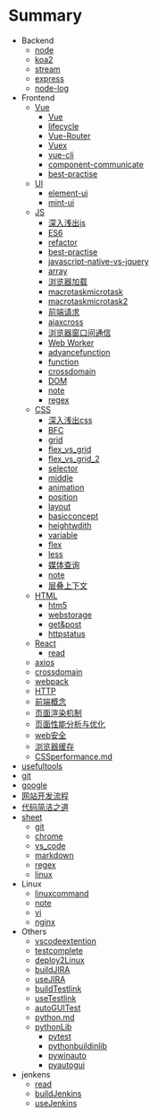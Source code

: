 # Summary

* Backend
    * [node](docs/backend/node.md)
    * [koa2](docs/backend/koa2.md)
    * [stream](docs/backend/stream.md)
    * [express](docs/backend/express.md)
    * [node-log](docs/backend/node-log.md)
* Frontend
    * [Vue]()
      - [Vue](docs/frondend/vue/vue.md)
      - [lifecycle](docs/frondend/vue/lifecycle.md)
      - [Vue-Router](docs/frondend/vue/vue-router.md)
      - [Vuex](docs/frondend/vue/vuex.md)
      - [vue-cli](docs/frondend/vue/vue-cli.md)
      - [component-communicate](docs/frondend/vue/component-communicate.md)
      - [best-practise](docs/frondend/vue/best-practise.md)
    * [UI]()
      * [element-ui](docs/frondend/UI/element-ui.md)
      * [mint-ui](docs/frondend/UI/mint-ui.md)
    * [JS]()
      - [深入浅出js](docs/frondend/js/深入浅出js.md)
      - [ES6](docs/frondend/js/ES6.md)
      - [refactor](docs/frondend/js/refactor.md)
      - [best-practise](docs/frondend/js/best-practise.md)
      - [javascript-native-vs-jquery](docs/frondend/js/javascript-native-vs-jquery.md)
      - [array](docs/frondend/js/array.md)
      - [浏览器加载](docs/frondend/js/浏览器加载.md)
      - [macrotaskmicrotask](docs/frondend/js/macrotaskmicrotask.md)
      - [macrotaskmicrotask2](docs/frondend/js/macrotaskmicrotask2.md)
      - [前端请求](docs/frondend/js/前端请求.md)
      - [ajaxcross](docs/frondend/js/ajaxcross.md)
      - [浏览器窗口间通信](docs/frondend/js/浏览器窗口间通信.md)
      - [Web Worker](docs/frondend/js/webworker.md)
      - [advancefunction](docs/frondend/js/advancefunction.md)
      - [function](docs/frondend/js/function.md)
      - [crossdomain](docs/frondend/js/crossdomain.md)
      - [DOM](docs/frondend/js/DOM.md)
      - [note](docs/frondend/js/note.md)
      - [regex](docs/frondend/js/regex.md)
    * [CSS]()
      - [深入浅出css](docs/frondend/css/深入浅出css.md)
      - [BFC](docs/frondend/css/BFC.md)
      - [grid](docs/frondend/css/grid.md)
      - [flex_vs_grid](docs/frondend/css/flex_vs_grid.md)
      - [flex_vs_grid_2](docs/frondend/css/flex_vs_grid_2.md)
      - [selector](docs/frondend/css/selector.md)
      - [middle](docs/frondend/css/middle.md)
      - [animation](docs/frondend/css/animation.md)
      - [position](docs/frondend/css/position.md)
      - [layout](docs/frondend/css/layout.md)
      - [basicconcept](docs/frondend/css/basicconcept.md)
      - [heightwdith](docs/frondend/css/heightwdith.md)
      - [variable](docs/frondend/css/variable.md)
      - [flex](docs/frondend/css/flex.md)
      - [less](docs/frondend/css/less.md)
      - [媒体查询](docs/frondend/css/媒体查询.md)
      - [note](docs/frondend/css/note.md)
      - [层叠上下文](docs/frondend/css/层叠上下文.md)
    * [HTML]()
      - [htm5](docs/frondend/html/htm5.md)
      - [webstorage](docs/frondend/html/webstorage.md)
      - [get&post](docs/frondend/html/get&post.md)
      - [httpstatus](docs/frondend/html/httpstatus.md)
    * [React]()
      - [read](docs/frondend/react/read.md)
    * [axios](docs/frondend/axios.md)
    * [crossdomain](docs/frondend/crossdomain.md)
    * [webpack](docs/frondend/webpack.md)
    * [HTTP](docs/frondend/HTTP.md)
    * [前端概念](docs/frondend/前端概念.md)
    * [页面渲染机制](docs/frondend/页面渲染机制.md)
    * [页面性能分析与优化](docs/frondend/页面性能分析与优化.md)
    * [web安全](docs/frondend/web安全.md)
    * [浏览器缓存](docs/frondend/浏览器缓存.md)
    * [CSSperformance.md](docs/frondend/CSSperformance.md)
* [usefultools](docs/usefultools.md)
* [git](docs/git.md)
* [google](docs/google.md)
* [网站开发流程](docs/网站开发流程.md)
* [代码简洁之道](docs/代码简洁之道.md)
* [sheet]()
    * [git](docs/sheet/git.md)
    * [chrome](docs/sheet/chrome.md)
    * [vs_code](docs/sheet/vs_code.md)
    * [markdown](docs/sheet/markdown.md)
    * [regex](docs/sheet/regex.md)
    * [linux](docs/sheet/linux.md)
* Linux
    * [linuxcommand](docs/Linux/linuxcommand.md)
    * [note](docs/Linux/note.md)
    * [vi](docs/Linux/vi.md)
    * [nginx](docs/Linux/nginx.md)
* Others
    * [vscodeextention](docs/others/vscodeextention.md)
    * [testcomplete](docs/others/testcomplete.md)
    * [deploy2Linux](docs/others/deploy2Linux.md)
    * [buildJIRA](docs/others/buildJIRA.md)
    * [useJIRA](docs/others/useJIRA.md)
    * [buildTestlink](docs/others/buildTestlink.md)
    * [useTestlink](docs/others/useTestlink.md)
    * [autoGUITest](docs/others/autoGUITest.md)
    * [python.md](docs/others/python.md)
    * [pythonLib]()
        * [pytest](docs/others/pythonLib/pytest.md)
        * [pythonbuildinlib](docs/others/pythonLib/pythonbuildinlib.md)
        * [pywinauto](docs/others/pythonLib/pywinauto.md)
        * [pyautogui](docs/others/pythonLib/pyautogui.md)
* jenkens
    * [read](docs/jenkens/read.md)
    * [buildJenkins](docs/jenkens/buildJenkins.md)
    * [useJenkins](docs/jenkens/useJenkins.md)